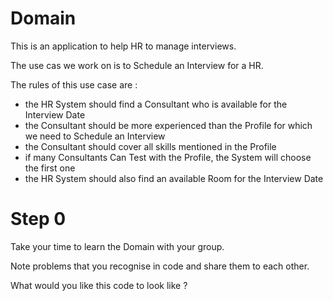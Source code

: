 # Domain
This is an application to help HR to manage interviews.

The use cas we work on is to Schedule an Interview for a HR.

The rules of this use case are :
 - the HR System should find a Consultant who is available for the Interview Date
 - the Consultant should be more experienced than the Profile for which we need to Schedule an Interview
 - the Consultant should cover all skills mentioned in the Profile
 - if many Consultants Can Test with the Profile, the System will choose the first one
 - the HR System should also find an available Room for the Interview Date

# Step 0
Take your time to learn the Domain with your group.

Note problems that you recognise in code and share them to each other.

What would you like this code to look like ?
